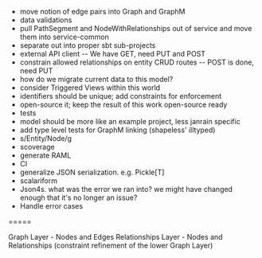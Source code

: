 - move notion of edge pairs into Graph and GraphM
- data validations
- pull PathSegment and NodeWithRelationships out of service and move them into service-common
- separate out into proper sbt sub-projects
- external API client -- We have GET, need PUT and POST
- constrain allowed relationships on entity CRUD routes -- POST is done, need PUT
- how do we migrate current data to this model?
- consider Triggered Views within this world
- identifiers should be unique; add constraints for enforcement
- open-source it; keep the result of this work open-source ready
- tests
- model should be more like an example project, less janrain specific
- add type level tests for GraphM linking (shapeless' illtyped)
- s/Entity/Node/g
- scoverage
- generate RAML
- CI
- generalize JSON serialization. e.g. Pickle[T]
- scalariform
- Json4s. what was the error we ran into? we might have changed enough that it's no longer an issue?
- Handle error cases

=====

Graph Layer - Nodes and Edges
Relationships Layer - Nodes and Relationships (constraint refinement of the lower Graph Layer)

